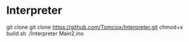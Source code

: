 # Interpreter

git clone git clone https://github.com/Tomciox/Interpreter.git
chmod+x build.sh
./Interpreter Main2.ino
